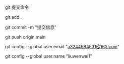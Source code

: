 git 提交命令

git add .

git commit -m "提交信息"

git push origin main

   git config --global user.email "a3244684531@163.com"

   git config --global user.name "liuwenwei1"
